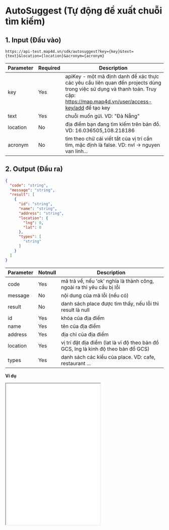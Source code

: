 # AutoSuggest (Tự động đề xuất chuỗi tìm kiếm)
## 1. Input (Đầu vào)
```
https://api-test.map4d.vn/sdk/autosuggest?key={key}&text={text}&location={location}&acronym={acronym}
```
| Parameter |Required| Description                                                                                           |
|-----------|--------|-------------------------------------------------------------------------------------------------------|
| key       |Yes     | apiKey - một mã định danh để xác thực các yêu cầu liên quan đến projects dùng trong việc sử dụng và thanh toán. Truy cập: https://map.map4d.vn/user/access-key/add để tạo key|
| text      |Yes     | chuỗi muốn gửi. VD: "Đà Nẵng"                                                                         |
| location  |No      | địa điểm bạn đang tìm kiếm trên bản đồ. VD: 16.036505,108.218186                                      |
| acronym   |No      | tìm theo chữ cái viết tắt của vị trí cần tìm, mặc định là false. VD: nvl -> nguyen van linh...        |

## 2. Output (Đầu ra)
```json
{
  "code": "string",
  "message": "string",
  "result": [
    {
      "id": "string",
      "name": "string",
      "address": "string",
      "location": {
        "lng": 0,
        "lat": 0
      },
      "types": [
        "string"
      ]
    }
  ]
}
```
| Parameter |Notnull| Description                                                                       |
|-----------|-------|-----------------------------------------------------------------------------------|
| code      |Yes    | mã trả về, nếu 'ok' nghĩa là thành công, ngoài ra thì yêu cầu bị lỗi           |
| message   |No     | nội dung của mã lỗi (nếu có)                                                   |
| result    |No     | danh sách place được tìm thấy, nếu lỗi thì result là null                      |
| id        |Yes    | khóa của địa điểm                                                              |
| name      |Yes    | tên của địa điểm                                                                  |
| address   |Yes    | địa chỉ của địa điểm                                                              |
| location  |Yes    | vị trí đặt địa điểm (lat là vĩ độ theo bản đồ GCS, lng là kinh độ theo bản đồ GCS) |
| types     |Yes    | danh sách các kiểu của place. VD: cafe, restaurant ...                             |

**Ví dụ**
<iframe src="./examples/test_sdk/autosugest.html" height="450px";> </iframe>

